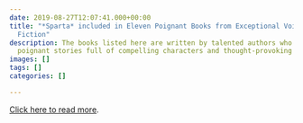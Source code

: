 ```yaml
---
date: 2019-08-27T12:07:41.000+00:00
title: "*Sparta* included in Eleven Poignant Books from Exceptional Voices in Modern
  Fiction"
description: The books listed here are written by talented authors who have crafted
  poignant stories full of compelling characters and thought-provoking plots.
images: []
tags: []
categories: []

---
```

[Click here to read more](https://wiki.ezvid.com/m/11-poignant-books-from-exceptional-voices-in-modern-fiction-ZP6laov1KGXa0 "EZVID").